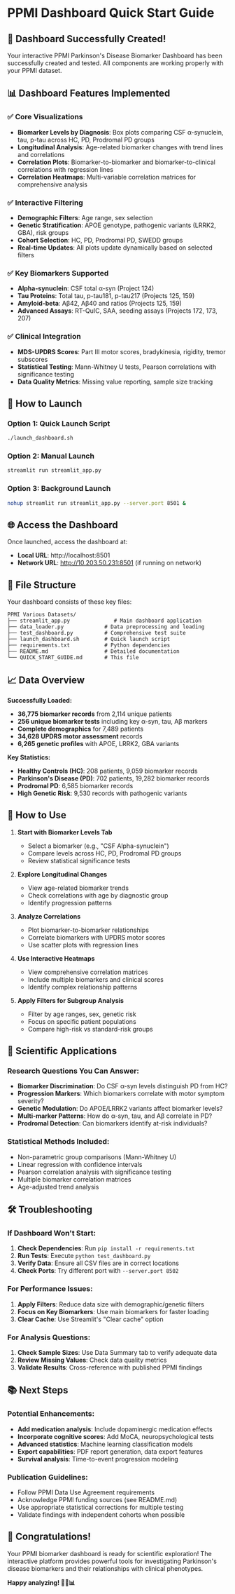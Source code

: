# PPMI Dashboard Quick Start Guide

## 🎉 Dashboard Successfully Created!

Your interactive PPMI Parkinson's Disease Biomarker Dashboard has been successfully created and tested. All components are working properly with your PPMI dataset.

## 📊 Dashboard Features Implemented

### ✅ Core Visualizations
- **Biomarker Levels by Diagnosis**: Box plots comparing CSF α-synuclein, tau, p-tau across HC, PD, Prodromal PD groups
- **Longitudinal Analysis**: Age-related biomarker changes with trend lines and correlations
- **Correlation Plots**: Biomarker-to-biomarker and biomarker-to-clinical correlations with regression lines
- **Correlation Heatmaps**: Multi-variable correlation matrices for comprehensive analysis

### ✅ Interactive Filtering
- **Demographic Filters**: Age range, sex selection
- **Genetic Stratification**: APOE genotype, pathogenic variants (LRRK2, GBA), risk groups
- **Cohort Selection**: HC, PD, Prodromal PD, SWEDD groups
- **Real-time Updates**: All plots update dynamically based on selected filters

### ✅ Key Biomarkers Supported
- **Alpha-synuclein**: CSF total α-syn (Project 124)
- **Tau Proteins**: Total tau, p-tau181, p-tau217 (Projects 125, 159)
- **Amyloid-beta**: Aβ42, Aβ40 and ratios (Projects 125, 159)
- **Advanced Assays**: RT-QuIC, SAA, seeding assays (Projects 172, 173, 207)

### ✅ Clinical Integration  
- **MDS-UPDRS Scores**: Part III motor scores, bradykinesia, rigidity, tremor subscores
- **Statistical Testing**: Mann-Whitney U tests, Pearson correlations with significance testing
- **Data Quality Metrics**: Missing value reporting, sample size tracking

## 🚀 How to Launch

### Option 1: Quick Launch Script
```bash
./launch_dashboard.sh
```

### Option 2: Manual Launch
```bash
streamlit run streamlit_app.py
```

### Option 3: Background Launch
```bash
nohup streamlit run streamlit_app.py --server.port 8501 &
```

## 🌐 Access the Dashboard

Once launched, access the dashboard at:
- **Local URL**: http://localhost:8501
- **Network URL**: http://10.203.50.231:8501 (if running on network)

## 📁 File Structure

Your dashboard consists of these key files:

```
PPMI Various Datasets/
├── streamlit_app.py              # Main dashboard application
├── data_loader.py             # Data preprocessing and loading
├── test_dashboard.py          # Comprehensive test suite
├── launch_dashboard.sh        # Quick launch script
├── requirements.txt           # Python dependencies
├── README.md                  # Detailed documentation
└── QUICK_START_GUIDE.md       # This file
```

## 📈 Data Overview

**Successfully Loaded:**
- **36,775 biomarker records** from 2,114 unique patients
- **256 unique biomarker tests** including key α-syn, tau, Aβ markers
- **Complete demographics** for 7,489 patients
- **34,628 UPDRS motor assessment** records
- **6,265 genetic profiles** with APOE, LRRK2, GBA variants

**Key Statistics:**
- **Healthy Controls (HC)**: 208 patients, 9,059 biomarker records
- **Parkinson's Disease (PD)**: 702 patients, 19,282 biomarker records  
- **Prodromal PD**: 6,585 biomarker records
- **High Genetic Risk**: 9,530 records with pathogenic variants

## 🎯 How to Use

1. **Start with Biomarker Levels Tab**
   - Select a biomarker (e.g., "CSF Alpha-synuclein")
   - Compare levels across HC, PD, Prodromal PD groups
   - Review statistical significance tests

2. **Explore Longitudinal Changes**
   - View age-related biomarker trends
   - Check correlations with age by diagnostic group
   - Identify progression patterns

3. **Analyze Correlations**
   - Plot biomarker-to-biomarker relationships
   - Correlate biomarkers with UPDRS motor scores
   - Use scatter plots with regression lines

4. **Use Interactive Heatmaps**  
   - View comprehensive correlation matrices
   - Include multiple biomarkers and clinical scores
   - Identify complex relationship patterns

5. **Apply Filters for Subgroup Analysis**
   - Filter by age ranges, sex, genetic risk
   - Focus on specific patient populations
   - Compare high-risk vs standard-risk groups

## 🔬 Scientific Applications

### Research Questions You Can Answer:
- **Biomarker Discrimination**: Do CSF α-syn levels distinguish PD from HC?
- **Progression Markers**: Which biomarkers correlate with motor symptom severity?
- **Genetic Modulation**: Do APOE/LRRK2 variants affect biomarker levels?
- **Multi-marker Patterns**: How do α-syn, tau, and Aβ correlate in PD?
- **Prodromal Detection**: Can biomarkers identify at-risk individuals?

### Statistical Methods Included:
- Non-parametric group comparisons (Mann-Whitney U)
- Linear regression with confidence intervals
- Pearson correlation analysis with significance testing
- Multiple biomarker correlation matrices
- Age-adjusted trend analysis

## 🛠️ Troubleshooting

### If Dashboard Won't Start:
1. **Check Dependencies**: Run `pip install -r requirements.txt`
2. **Run Tests**: Execute `python test_dashboard.py`
3. **Verify Data**: Ensure all CSV files are in correct locations
4. **Check Ports**: Try different port with `--server.port 8502`

### For Performance Issues:
1. **Apply Filters**: Reduce data size with demographic/genetic filters
2. **Focus on Key Biomarkers**: Use main biomarkers for faster loading
3. **Clear Cache**: Use Streamlit's "Clear cache" option

### For Analysis Questions:
1. **Check Sample Sizes**: Use Data Summary tab to verify adequate data
2. **Review Missing Values**: Check data quality metrics
3. **Validate Results**: Cross-reference with published PPMI findings

## 📚 Next Steps

### Potential Enhancements:
- **Add medication analysis**: Include dopaminergic medication effects
- **Incorporate cognitive scores**: Add MoCA, neuropsychological tests
- **Advanced statistics**: Machine learning classification models
- **Export capabilities**: PDF report generation, data export features
- **Survival analysis**: Time-to-event progression modeling

### Publication Guidelines:
- Follow PPMI Data Use Agreement requirements
- Acknowledge PPMI funding sources (see README.md)
- Use appropriate statistical corrections for multiple testing
- Validate findings with independent cohorts when possible

## 🎊 Congratulations!

Your PPMI biomarker dashboard is ready for scientific exploration! The interactive platform provides powerful tools for investigating Parkinson's disease biomarkers and their relationships with clinical phenotypes.

**Happy analyzing! 🧠🔬📊**